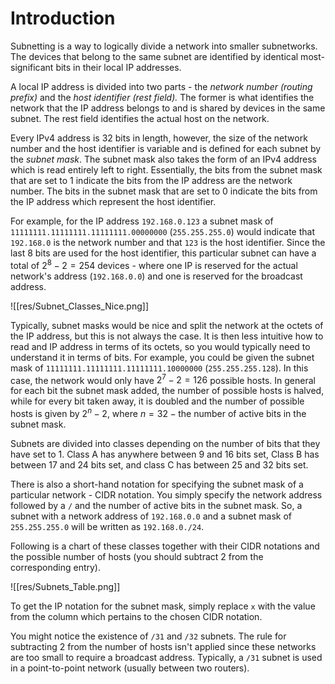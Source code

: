 # Introduction
Subnetting is a way to logically divide a network into smaller subnetworks. The devices that belong to the same subnet are identified by identical most-significant bits in their local IP addresses. 

A local IP address is divided into two parts - the *network number (routing prefix)* and the *host identifier (rest field).* The former is what identifies the network that the IP address belongs to and is shared by devices in the same subnet. The rest field identifies the actual host on the network.

Every IPv4 address is 32 bits in length, however, the size of the network number and the host identifier is variable and is defined for each subnet by the *subnet mask*. The subnet mask also takes the form of an IPv4 address which is read entirely left to right. Essentially, the bits from the subnet mask that are set to 1 indicate the bits from the IP address are the network number. The bits in the subnet mask that are set to 0 indicate the bits from the IP address which represent the host identifier.

For example, for the IP address `192.168.0.123` a subnet mask of `11111111.11111111.11111111.00000000` (`255.255.255.0`) would indicate that `192.168.0` is the network number and that `123` is the host identifier. Since the last 8 bits are used for the host identifier, this particular subnet can have a total of $2^8 - 2 = 254$ devices - where one IP is reserved for the actual network's address (`192.168.0.0`) and one is reserved for the broadcast address.

![[res/Subnet_Classes_Nice.png]]

Typically, subnet masks would be nice and split the network at the octets of the IP address, but this is not always the case. It is then less intuitive how to read and IP address in terms of its octets, so you would typically need to understand it in terms of bits. For example, you could be given the subnet mask of `11111111.11111111.11111111.10000000` (`255.255.255.128`). In this case, the network would only have  $2^7 - 2 = 126$ possible hosts. In general for each bit the subnet mask added, the number of possible hosts is halved, while for every bit taken away, it is doubled and the number of possible hosts is given by $2^n - 2$, where $n = 32 - \text{the number of active bits in the subnet mask}$.

Subnets are divided into classes depending on the number of bits that they have set to 1. Class A has anywhere between 9 and 16 bits set, Class B has between 17 and 24 bits set, and class C has between 25 and 32 bits set.

There is also a short-hand notation for specifying the subnet mask of a particular network - CIDR notation. You simply specify the network address followed by a `/` and the number of active bits in the subnet mask. So, a subnet with a network address of `192.168.0.0` and a subnet mask of `255.255.255.0` will be written as `192.168.0./24`.

Following is a chart of these classes together with their CIDR notations and the possible number of hosts (you should subtract 2 from the corresponding entry).

![[res/Subnets_Table.png]]

To get the IP notation for the subnet mask, simply replace `x` with the value from the column which pertains to the chosen CIDR notation.

You might notice the existence of `/31` and `/32` subnets. The rule for subtracting 2 from the number of hosts isn't applied since these networks are too small to require a broadcast address. Typically, a `/31` subnet is used in a point-to-point network (usually between two routers).